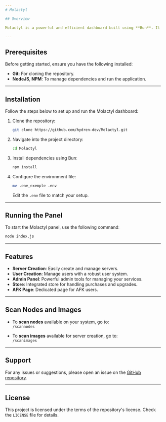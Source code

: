 ```yaml
---
# Molactyl

## Overview

Molactyl is a powerful and efficient dashboard built using **Bun**. It provides features like server creation, user management, an admin panel, a store, an AFK page, and the ability to scan available nodes and images.

---
```


## Prerequisites

Before getting started, ensure you have the following installed:

- **Git**: For cloning the repository.
- **NodeJS, NPM**: To manage dependencies and run the application. 

---

## Installation

Follow the steps below to set up and run the Molactyl dashboard:

1. Clone the repository:
   ```bash
   git clone https://github.com/hydren-dev/Molactyl.git
   ```

2. Navigate into the project directory:
   ```bash
   cd Molactyl
   ```

3. Install dependencies using Bun:
   ```bash
   npm install
   ```

4. Configure the environment file:
   ```bash
   mv .env_exemple .env
   ```

   Edit the `.env` file to match your setup.

---

## Running the Panel

To start the Molactyl panel, use the following command:

```bash
node index.js
```

---

## Features

- **Server Creation**: Easily create and manage servers.
- **User Creation**: Manage users with a robust user system.
- **Admin Panel**: Powerful admin tools for managing your services.
- **Store**: Integrated store for handling purchases and upgrades.
- **AFK Page**: Dedicated page for AFK users.

---

## Scan Nodes and Images

- To **scan nodes** available on your system, go to:  
  `/scannodes`

- To **scan images** available for server creation, go to:  
  `/scanimages`

---

## Support

For any issues or suggestions, please open an issue on the [GitHub repository](https://github.com/hydren-dev/Molactyl).

---

## License

This project is licensed under the terms of the repository's license. Check the `LICENSE` file for details.
